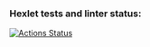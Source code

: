 ### Hexlet tests and linter status:
[![Actions Status](https://github.com/Anitnelav01/frontend-project-lvl1/workflows/hexlet-check/badge.svg)](https://github.com/Anitnelav01/frontend-project-lvl1/actions)